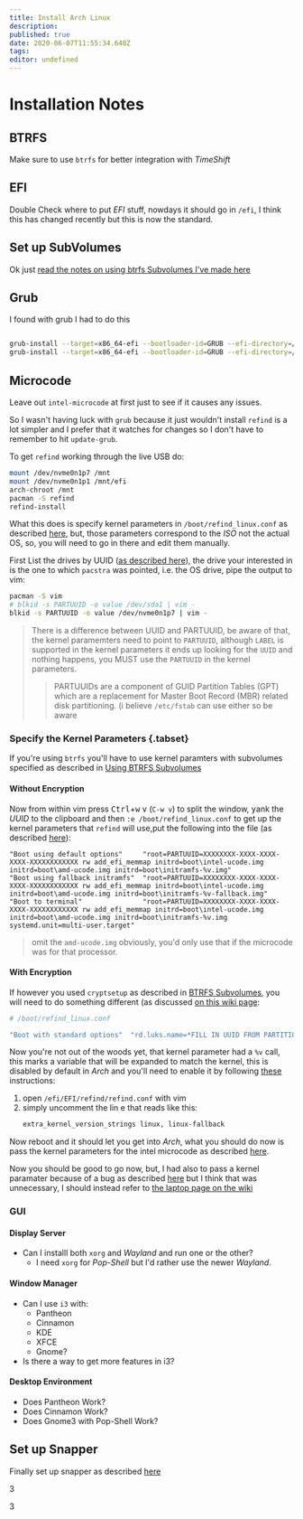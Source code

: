 ```yaml
---
title: Install Arch Linux
description: 
published: true
date: 2020-06-07T11:55:34.648Z
tags: 
editor: undefined
---
```


# Installation Notes
## BTRFS
Make sure to use `btrfs` for better integration with *TimeShift*

## EFI
Double Check where to put *EFI* stuff, nowdays it should go in `/efi`, I think this has changed recently but this is now the standard.

## Set up SubVolumes
Ok just [read the notes on using btrfs Subvolumes I've made here](/linux/arch/btrfs_subvolumes_and_dmcrypt)

## Grub
I found with grub I had to do this

```bash

grub-install --target=x86_64-efi --bootloader-id=GRUB --efi-directory=/boot/efi --no-nvram --removable
grub-install --target=x86_64-efi --bootloader-id=GRUB --efi-directory=/boot/efi
```

## Microcode
Leave out `intel-microcode` at first just to see if it causes any issues.


 So I wasn't having luck with `grub` because it just wouldn't install `refind` is a lot simpler and I prefer that it watches for changes so I don't have to remember to hit `update-grub`.
 
 To get `refind` working through the live USB do:
 
 ```bash
 mount /dev/nvme0n1p7 /mnt
 mount /dev/nvme0n1p1 /mnt/efi
 arch-chroot /mnt
 pacman -S refind
 refind-install
 ```
 
 What this does is specify kernel parameters in `/boot/refind_linux.conf` as described [here](https://wiki.archlinux.org/index.php/Kernel_parameters#rEFInd), but, those parameters correspond to the *ISO* not the actual OS, so, you will need to go in there and edit them manually.
 
 First List the drives by UUID ([as described here](https://wiki.archlinux.org/index.php/Persistent_block_device_naming#by-uuid)), the drive your interested in is the one to which `pacstra` was pointed, i.e. the OS drive, pipe the output to vim:
 
 ```bash
 pacman -S vim
 # blkid -s PARTUUID -o value /dev/sda1 | vim - 
 blkid -s PARTUUID -o value /dev/nvme0n1p7 | vim -
  ```
  > There is a difference between UUID and PARTUUID, be aware of that, the kernel paramemters need to point to `PARTUUID`, although `LABEL` is supported in the kernel parameters it ends up looking for the `UUID` and nothing happens, you MUST use the `PARTUUID` in the kernel parameters.
 > > PARTUUIDs are a component of GUID Partition Tables (GPT) which are a replacement for Master Boot Record (MBR) related disk partitioning. (i believe ` /etc/fstab ` can use either so be aware
  
 
 ### Specify the Kernel Parameters {.tabset}
 If you're using `btrfs` you'll have to use kernel paramters with subvolumes specified as described in [Using BTRFS Subvolumes](/linux/arch/btrfs_subvolumes_and_dmcrypt)
 
 #### Without Encryption
 
 Now from within vim press <kbd>Ctrl</kbd>+<kbd>w</kbd> <kbd>v</kbd> (`C-w v`) to split the window, <kbd>y</kbd>ank the *UUID* to the clipboard and then `:e /boot/refind_linux.conf` to get up the kernel parameters that `refind` will use,put the following into the file (as described [here](https://wiki.archlinux.org/index.php/REFInd#refind_linux.conf)):
 
 ```
 "Boot using default options"     "root=PARTUUID=XXXXXXXX-XXXX-XXXX-XXXX-XXXXXXXXXXXX rw add_efi_memmap initrd=boot\intel-ucode.img initrd=boot\amd-ucode.img initrd=boot\initramfs-%v.img"
"Boot using fallback initramfs"  "root=PARTUUID=XXXXXXXX-XXXX-XXXX-XXXX-XXXXXXXXXXXX rw add_efi_memmap initrd=boot\intel-ucode.img initrd=boot\amd-ucode.img initrd=boot\initramfs-%v-fallback.img"
"Boot to terminal"               "root=PARTUUID=XXXXXXXX-XXXX-XXXX-XXXX-XXXXXXXXXXXX rw add_efi_memmap initrd=boot\intel-ucode.img initrd=boot\amd-ucode.img initrd=boot\initramfs-%v.img systemd.unit=multi-user.target"
 ```
 > omit the `amd-ucode.img` obviously, you'd only use that if the microcode was for that processor.
 
 #### With Encryption
 If however you used `cryptsetup` as described in [BTRFS Subvolumes](/linux/arch/btrfs_subvolumes_and_dmcrypt), you will need to do something different (as discussed [on this wiki page](https://wiki.archlinux.org/index.php/User:Altercation/Bullet_Proof_Arch_Install#Encrypt_System_Partition):
 
 ```bash
 # /boot/refind_linux.conf

"Boot with standard options"  "rd.luks.name=*FILL IN UUID FROM PARTITION*=cryptsystem root=UUID=*UUID FROM encrypted root subvolume* rootflags=subvol=@root initrd=/intel-ucode.img initrd=/initramfs-linux.img"
 ```
 
 Now you're not out of the woods yet, that kernel parameter had a `%v` call, this marks a variable that will be expanded to match the kernel, this is disabled by default in *Arch* and you'll need to enable it by following [these](https://wiki.archlinux.org/index.php/REFInd#For_kernels_automatically_detected_by_rEFInd) instructions:
 
 1. open `/efi/EFI/refind/refind.conf` with vim
 2. simply uncomment the lin e that reads like this:
    ```bash
    extra_kernel_version_strings linux, linux-fallback
    ```
 Now reboot and it should let you get into *Arch*, what you should do now is pass the kernel parameters for the intel microcode as described [here](https://wiki.archlinux.org/index.php/Microcode#rEFInd).
 
 
 Now you should be good to go now, but, I had also to pass a kernel paramater because of a bug as described [here](https://bbs.archlinux.org/viewtopic.php?id=251157) but I think that was unnecessary, I should instead refer to [the laptop page on the wiki](https://wiki.archlinux.org/index.php/Lenovo_ThinkPad_X1_Carbon_(Gen_7)#Audio)
 
 ### GUI
 #### Display Server
 + Can I installl both `xorg` and *Wayland* and run one or the other?
   + I need `xorg` for *Pop-Shell* but I'd rather use the newer *Wayland*.
 #### Window Manager
 + Can I use `i3` with:
   + Pantheon
   + Cinnamon
   + KDE
   + XFCE
   + Gnome?
 + Is there a way to get more features in i3?
 #### Desktop Environment
 + Does Pantheon Work?
 + Does Cinnamon Work?
 + Does Gnome3 with Pop-Shell Work?
 
 
 ## Set up Snapper
 Finally set up snapper as described [here](file://~/Notes/Org/roam/20200524210841-btrfs.org)
 
 
 
 
 
 
 
 
 
 
 
 
 
 
 
 
 
 
 
 
 
 
 3
 
 
 
 
 
 
 
 
 
 
 
 
 
 
 
 
 3
 
 
 
 
 
 
 